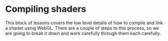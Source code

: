 Compiling shaders
=================
This block of lessons covers the low level details of how to compile and link a shader using WebGL.  There are a couple of steps to this process, so we are going to break it down and work carefully through them each carefully.



